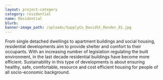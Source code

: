 ```yaml
---
layout: project-category
category: residential
name: Residential
blurb:
banner-image_path: /uploads/SupplyCo_DavidSt_Render_01.jpg
---
```



From single detached dwellings to apartment buildings and social housing, residential developments aim to provide shelter and comfort to their occupants. With an increasing number of legislation regulating the built environment, in the last decade residential buildings have become more efficient. Sustainability in this type of developments is about ensuring healthy, safe, comfortable, resource and cost efficient housing for people of all socio-economic background.